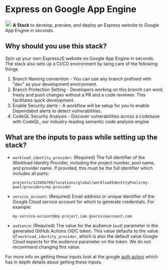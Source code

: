 # Express on Google App Engine

<p>
  <img src="https://symbols-electrical.getvecta.com/stencil_82/34_google-appengine-icon.e31a7499e4.svg" height="20">
  <b>A Stack</b> to develop, preview, and deploy an Express website to Google App Engine in seconds.
</p>

## Why should you use this stack?
Spin up your own ExpressJS website on Google App Engine in seconds.
The stack also sets up a CI/CD environment by taing care of the following things
1. Branch Naming convention - You can use any branch prefixed with "dev" as your development environment. 
2. Branch Protection Setting - Developers working on this branch can work freely and push changes without a PR and a code reviewer. This facilitates quick development. 
3. Enable Security alerts - A workflow will be setup for you to enable Dependabot alerts to detect vulnerabilities.
4. CodeQL Security Analysis - Discover vulnerabilities across a codebase with CodeQL, our industry-leading semantic code analysis engine

## What are the inputs to pass while setting up the stack?
-   `workload_identity_provider`: (Required) The full identifier of the Workload Identity
    Provider, including the project number, pool name, and provider name. If
    provided, this must be the full identifier which includes all parts:

    ```text
    projects/123456789/locations/global/workloadIdentityPools/my-pool/providers/my-provider
    ```

-   `service_account`: (Required) Email address or unique identifier of the Google Cloud
    service account for which to generate credentials. For example:

    ```text
    my-service-account@my-project.iam.gserviceaccount.com
    ```

-   `audience`: (Required) The value for the audience (`aud`) parameter in the
    generated GitHub Actions OIDC token. This value defaults to the value of
    `workload_identity_provider`, which is also the default value Google Cloud
    expects for the audience parameter on the token. We do not recommend
    changing this value.

For more info on getting these inputs look at the google [auth action](https://github.com/google-github-actions/auth/blob/main/README.md#inputs) which has in depth details about getting these inputs.

